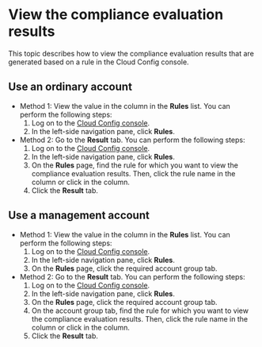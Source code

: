 # View the compliance evaluation results

This topic describes how to view the compliance evaluation results that are generated based on a rule in the Cloud Config console.

## Use an ordinary account

-   Method 1: View the value in the column in the **Rules** list. You can perform the following steps:
    1.  Log on to the [Cloud Config console](https://config.console.aliyun.com).
    2.  In the left-side navigation pane, click **Rules**.
-   Method 2: Go to the **Result** tab. You can perform the following steps:
    1.  Log on to the [Cloud Config console](https://config.console.aliyun.com).
    2.  In the left-side navigation pane, click **Rules**.
    3.  On the **Rules** page, find the rule for which you want to view the compliance evaluation results. Then, click the rule name in the column or click in the column.
    4.  Click the **Result** tab.

## Use a management account

-   Method 1: View the value in the column in the **Rules** list. You can perform the following steps:
    1.  Log on to the [Cloud Config console](https://config.console.aliyun.com).
    2.  In the left-side navigation pane, click **Rules**.
    3.  On the **Rules** page, click the required account group tab.
-   Method 2: Go to the **Result** tab. You can perform the following steps:
    1.  Log on to the [Cloud Config console](https://config.console.aliyun.com).
    2.  In the left-side navigation pane, click **Rules**.
    3.  On the **Rules** page, click the required account group tab.
    4.  On the account group tab, find the rule for which you want to view the compliance evaluation results. Then, click the rule name in the column or click in the column.
    5.  Click the **Result** tab.

